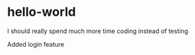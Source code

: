 # hello-world

I should really spend much more time coding instead of testing

Added login feature 
